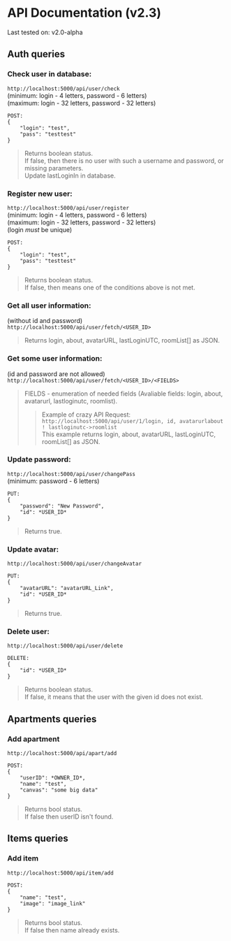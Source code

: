 # API Documentation (v2.3)

Last tested on: v2.0-alpha

## Auth queries

### Check user in database:
`http://localhost:5000/api/user/check` <br>
(minimum: login - 4 letters, password - 6 letters) <br>
(maximum: login - 32 letters, password - 32 letters) <br>
```
POST:
{
    "login": "test",
    "pass": "testtest"
}
```
> Returns boolean status.<br>
> If false, then there is no user with such a username and password, or missing parameters.<br>
> Update lastLoginIn in database.


### Register new user:
`http://localhost:5000/api/user/register` <br>
(minimum: login - 4 letters, password - 6 letters) <br>
(maximum: login - 32 letters, password - 32 letters) <br>
(login _must_ be unique) <br>
```
POST:
{
    "login": "test",
    "pass": "testtest"
}
```
> Returns boolean status.<br>
> If false, then means one of the conditions above is not met.


### Get all user information:
(without id and password) <br>
`http://localhost:5000/api/user/fetch/<USER_ID>` <br>
> Returns login, about, avatarURL, lastLoginUTC, roomList[] as JSON.

### Get some user information:
(id and password are not allowed) <br>
`http://localhost:5000/api/user/fetch/<USER_ID>/<FIELDS>` <br>
> FIELDS - enumeration of needed fields (Avaliable fields: login, about, avatarurl, lastloginutc, roomlist).
>> Example of crazy API Request:<br>`http://localhost:5000/api/user/1/login, id, avatarurlabout ! lastloginutc->roomlist`<br>
>> This example returns login, about, avatarURL, lastLoginUTC, roomList[] as JSON.

### Update password:
`http://localhost:5000/api/user/changePass` <br>
(minimum: password - 6 letters) <br>
```
PUT:
{
    "password": "New Password",
    "id": *USER_ID*
}
```
> Returns true.<br>


### Update avatar:
`http://localhost:5000/api/user/changeAvatar` <br>
```
PUT:
{
    "avatarURL": "avatarURL_Link",
    "id": *USER_ID*
}
```
> Returns true.<br>


### Delete user:
`http://localhost:5000/api/user/delete` <br>
```
DELETE:
{
    "id": *USER_ID*
}
```
> Returns boolean status.<br>
> If false, it means that the user with the given id does not exist.

## Apartments queries

### Add apartment
`http://localhost:5000/api/apart/add` <br>
```
POST:
{
    "userID": *OWNER_ID*,
    "name": "test",
    "canvas": "some big data"
}
```
> Returns bool status.<br>
> If false then userID isn't found.

## Items queries

### Add item
`http://localhost:5000/api/item/add` <br>
```
POST:
{
    "name": "test",
    "image": "image_link"
}
```
> Returns bool status.<br>
> If false then name already exists.
